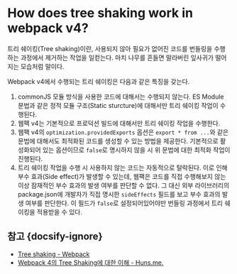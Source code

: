 # How does tree shaking work in webpack v4?

트리 쉐이킹(Tree shaking)이란, 사용되지 않아 필요가 없어진 코드를 번들링을 수행하는 과정에서 제거하는 작업을 일컫는다. 마치 나무를 흔들면 말라버린 잎사귀가 떨어지는 모습처럼 말이다.

Webpack v4에서 수행되는 트리 쉐이킹은 다음과 같은 특징을 갖는다.

1. commonJS 모듈 방식을 사용한 코드에 대해서는 수행되지 않는다. ES Module 문법과 같은 정적 모듈 구조(Static sturcture)에 대해서만 트리 쉐이킹 작업이 수행된다.
2. 웹팩 v4는 기본적으로 프로덕션 빌드에 대해서만 트리 쉐이킹 작업을 수행한다.
3. 웹팩 v4의 `optimization.providedExports` 옵션은 `export * from ...`와 같은 문법에 대해서도 최적화된 코드를 생성할 수 있는 방법을 제공한다. 기본적으로 활성화되어 있는 옵션이므로 `false`로 명시하지 않을 시 위 문법에 대한 최적화 작업이 진행된다.
4. 트리 쉐이킹 작업을 수행 시 사용하지 않는 코드는 자동적으로 탈락된다. 이로 인해 부수 효과(Side effect)가 발생할 수 있는데, 웹팩은 코드를 직접 수행해보지 않는 이상 잠재적인 부수 효과의 발생 여부를 판단할 수 없다. 그 대신 외부 라이브러리의 package.json에 개발자가 직접 명시한 `sideEffects` 필드를 보고 부수 효과의 발생 여부를 판단한다. 이 필드가 `false`로 설정되어있어야만 번들링 과정에서 트리 쉐이킹을 적용받을 수 있다.

## 참고 {docsify-ignore}

* [Tree shaking - Webpack](https://webpack.js.org/guides/tree-shaking/)
* [Webpack 4의 Tree Shaking에 대한 이해 - Huns.me.](http://huns.me/development/2265)
